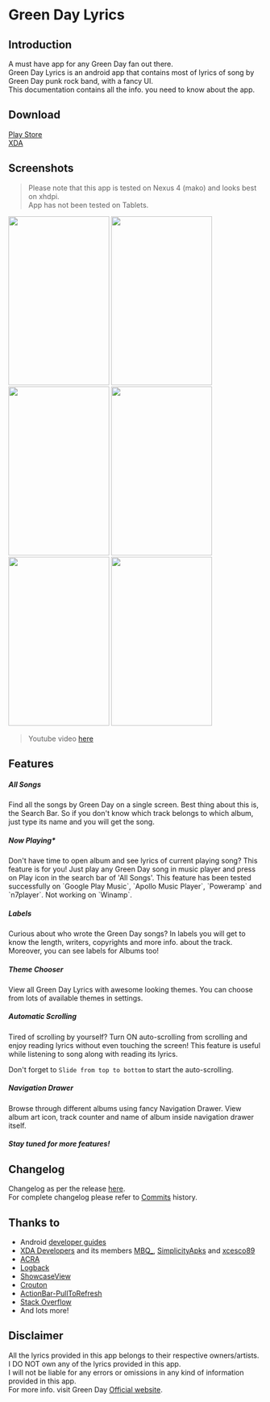 Green Day Lyrics
================  

Introduction
-----------------

A must have app for any Green Day fan out there.  
Green Day Lyrics is an android app that contains most of lyrics of song by Green Day punk rock band, with a fancy UI.  
This documentation contains all the info. you need to know about the app.  

Download
--------------
[Play Store](https://play.google.com/store/apps/details?id=com.greenday.lyrics)  
[XDA](http://forum.xda-developers.com/showthread.php?t=2654021)

Screenshots
-------------------
>Please note that this app is tested on Nexus 4 (mako) and looks best on xhdpi.  
>App has not been tested on Tablets.  

<img src="http://i59.tinypic.com/zv5on.png" height="335" width="200"/> 
<img src="http://i61.tinypic.com/4fvgbb.png" height="335" width="200"/> 
<img src="http://i61.tinypic.com/2z5r982.png" height="335" width="200"/> 
<img src="http://i59.tinypic.com/ibgoy0.png" height="335" width="200"/> 
<img src="http://i57.tinypic.com/mjya12.png" height="335" width="200"/> 
<img src="http://i61.tinypic.com/1zt1f4.png" height="335" width="200"/>
  
>Youtube video [here](https://www.youtube.com/watch?v=JtJUXp9VIgM)

Features
-------------

<h5>All Songs</h5>
Find all the songs by Green Day on a single screen.  
Best thing about this is, the Search Bar. So if you don't know which track belongs to  
which album, just type its name and you will get the song.  

<h5>Now Playing*</h5>
Don't have time to open album and see lyrics of current playing song? This feature is for you!  
Just play any Green Day song in music player and press on Play icon in the search bar of 'All Songs'.
This feature has been tested successfully on `Google Play Music`, `Apollo Music Player`, `Poweramp` and `n7player`.
Not working on `Winamp`.

<h5>Labels</h5>
Curious about who wrote the Green Day songs?  
In labels you will get to know the length, writers, copyrights and more info. about the track.  Moreover, you can see labels for Albums too!

<h5>Theme Chooser</h5>
View all Green Day Lyrics with awesome looking themes.
You can choose from lots of available themes in settings.

<h5>Automatic Scrolling</h5>
Tired of scrolling by yourself?
Turn ON auto-scrolling from scrolling and enjoy reading lyrics without even touching the screen!
This feature is useful while listening to song along with reading its lyrics.

Don't forget to `Slide from top to bottom` to start the auto-scrolling.

<h5>Navigation Drawer</h5>
Browse through different albums using fancy Navigation Drawer.
View album art icon, track counter and name of album inside navigation drawer itself.

<h5>Stay tuned for more features!</h5>


Changelog
---------
Changelog as per the release [here](https://github.com/vishal0071/Green_Day_Lyrics/releases).  
For complete changelog please refer to [Commits](https://github.com/vishal0071/Green_Day_Lyrics/commits/master) history.

Thanks to
---------

* Android [developer guides](http://developer.android.com)
* [XDA Developers](http://forum.xda-developers.com) and its members [MBQ_](http://forum.xda-developers.com/member.php?u=4244313), 
[SimplicityApks](http://forum.xda-developers.com/member.php?u=5282469) and 
[xcesco89](http://forum.xda-developers.com/member.php?u=3283046)
* [ACRA](https://github.com/ACRA/acra)
* [Logback](https://github.com/tony19/logback-android)
* [ShowcaseView](https://github.com/amlcurran/ShowcaseView)
* [Crouton](https://github.com/keyboardsurfer/Crouton)
* [ActionBar-PullToRefresh](https://github.com/chrisbanes/ActionBar-PullToRefresh)
* [Stack Overflow](http://stackoverflow.com/)
* And lots more!

Disclaimer
----------

All the lyrics provided in this app belongs to their respective owners/artists.<br>
I DO NOT own any of the lyrics provided in this app.<br>
I will not be liable for any errors or omissions in any kind of information provided in this app.<br>
For more info. visit Green Day [Official website](http://www.greenday.com/). <br>




